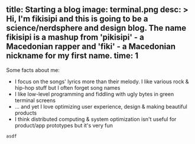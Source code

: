 title: Starting a blog
image: terminal.png
desc: >
  Hi, I'm fikisipi and this is going to be a science/nerdsphere
  and design blog. The name fikisipi is a mashup from 'pikisipi' - a Macedonian rapper and 'fiki' - a Macedonian nickname for my first name.
time: 1
---

Some facts about me:

* I focus on the songs' lyrics more than their melody. I like various rock & hip-hop stuff but I often forget song names
* I like low-level programming and fiddling with ugly bytes in green terminal screens
* ... and yet I love optimizing user experience, design & making beautiful products
* I think distributed computing & system optimization isn't useful for product/app prototypes but it's very fun 

```python
asdf
```